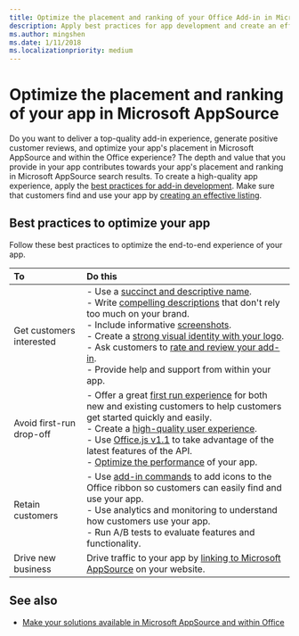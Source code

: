 ```yaml
---
title: Optimize the placement and ranking of your Office Add-in in Microsoft AppSource
description: Apply best practices for app development and create an effective Microsoft AppSource listing.
ms.author: mingshen
ms.date: 1/11/2018
ms.localizationpriority: medium
---
```


# Optimize the placement and ranking of your app in Microsoft AppSource

Do you want to deliver a top-quality add-in experience, generate positive customer reviews, and optimize your app's placement in Microsoft AppSource and within the Office experience? The depth and value that you provide in your app contributes towards your app's placement and ranking in Microsoft AppSource search results. To create a high-quality app experience, apply the [best practices for add-in development](/office/dev/add-ins/overview/add-in-development-best-practices). Make sure that customers find and use your app by [creating an effective listing](create-effective-office-store-listings.md).

## Best practices to optimize your app

Follow these best practices to optimize the end-to-end experience of your app.

|**To**|**Do this**|
|:-----|:-----|
|Get customers interested| - Use a [succinct and descriptive name](create-effective-office-store-listings.md#use-a-succinct-and-descriptive-name).<br/>- Write [compelling descriptions](create-effective-office-store-listings.md#write-compelling-descriptions) that don't rely too much on your brand.<br/>- Include informative [screenshots](craft-effective-appsource-store-images.md).<br/>- Create a [strong visual identity with your logo](create-effective-office-store-listings.md#create-a-consistent-visual-identity).<br/>- Ask customers to [rate and review your add-in](create-effective-office-store-listings.md#use-ratings-and-reviews).<br/>- Provide help and support from within your app.|
|Avoid first-run drop-off| - Offer a great [first run experience](/office/dev/add-ins/overview/add-in-development-best-practices#create-an-engaging-first-run-experience) for both new and existing customers to help customers get started quickly and easily. <br/>- Create a [high-quality user experience](/office/dev/add-ins/overview/add-in-development-best-practices#apply-ux-design-principles).<br/>- Use [Office.js v1.1](/office/dev/add-ins/develop/update-your-javascript-api-for-office-and-manifest-schema-version) to take advantage of the latest features of the API.<br/>- [Optimize the performance](/office/dev/add-ins/overview/add-in-development-best-practices#optimize-and-monitor-add-in-performance) of your app.|
|Retain customers| - Use [add-in commands](/office/dev/add-ins/overview/add-in-development-best-practices#use-add-in-commands) to add icons to the Office ribbon so customers can easily find and use your app.<br/>- Use analytics and monitoring to understand how customers use your app.<br/>- Run A/B tests to evaluate features and functionality.|
|Drive new business|Drive traffic to your app by [linking to Microsoft AppSource](promote-your-office-store-solution.md) on your website.|

## See also

- [Make your solutions available in Microsoft AppSource and within Office](submit-to-appsource-via-partner-center.md)
